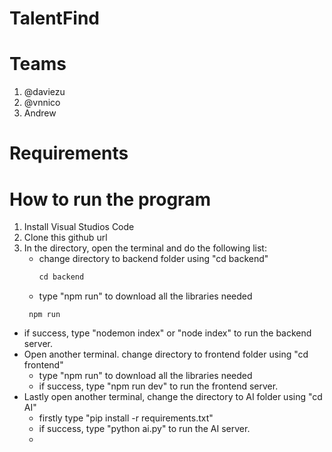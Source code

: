 # TalentFind

# Teams
1. @daviezu
2. @vnnico
3. Andrew

# Requirements

# How to run the program

1. Install Visual Studios Code
2. Clone this github url
3. In the directory, open the terminal and do the following list:
   - change directory to backend folder using "cd backend"
     ```javascript
     cd backend

   - type "npm run" to download all the libraries needed
    ```node
     npm run
  - if success, type "nodemon index" or "node index" to run the backend server.
   - Open another terminal. change directory to frontend folder using "cd frontend"
     - type "npm run" to download all the libraries needed
     - if success, type "npm run dev" to run the frontend server.
  - Lastly open another terminal, change the directory to AI folder using "cd AI"
    - firstly type "pip install -r requirements.txt"
    - if success, type "python ai.py" to run the AI server.
    - 
